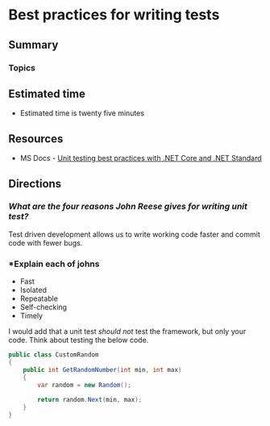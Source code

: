 # Best practices for writing tests

## Summary

### Topics

## Estimated time
- Estimated time is twenty five minutes

## Resources
- MS Docs - [Unit testing best practices with .NET Core and .NET Standard](https://docs.microsoft.com/en-us/dotnet/core/testing/unit-testing-best-practices)
## Directions

### *What are the four reasons John Reese gives for writing unit test?*

Test driven development allows us to write working code faster and commit code with fewer bugs.

### *Explain each of johns 
- Fast
- Isolated
- Repeatable
- Self-checking
- Timely

I would add that a unit test *should not* test the framework, but only your code.  Think about testing the below code.

```csharp
public class CustomRandom
{
    public int GetRandomNumber(int min, int max)
    {
        var random = new Random();
        
        return random.Next(min, max); 
    }
}
```



